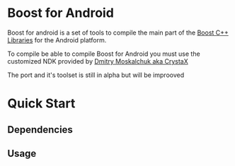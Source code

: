 # Boost for Android
Boost for android is a set of tools to compile the main part of the [Boost C++ Libraries](http://www.boost.org/) for the Android platform.


To compile be able to compile Boost for Android you must use the customized NDK provided by [Dmitry Moskalchuk aka CrystaX](http://www.crystax.net/android/ndk.php) 

The port and it's toolset is still in alpha but will be improoved

# Quick Start

## Dependencies

## Usage

